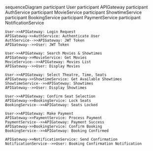 sequenceDiagram
    participant User
    participant APIGateway
    participant AuthService
    participant MovieService
    participant ShowtimeService
    participant BookingService
    participant PaymentService
    participant NotificationService

    User->>APIGateway: Login Request
    APIGateway->>AuthService: Authenticate User
    AuthService-->>APIGateway: JWT Token
    APIGateway-->>User: JWT Token

    User->>APIGateway: Search Movies & Showtimes
    APIGateway->>MovieService: Get Movies
    MovieService-->>APIGateway: Movies List
    APIGateway-->>User: Display Movies

    User->>APIGateway: Select Theatre, Time, Seats
    APIGateway->>ShowtimeService: Get Available Showtimes
    ShowtimeService-->>APIGateway: Showtimes
    APIGateway-->>User: Display Showtimes

    User->>APIGateway: Confirm Seat Selection
    APIGateway->>BookingService: Lock Seats
    BookingService-->>APIGateway: Seats Locked

    User->>APIGateway: Make Payment
    APIGateway->>PaymentService: Process Payment
    PaymentService-->>APIGateway: Payment Success
    APIGateway->>BookingService: Confirm Booking
    BookingService-->>APIGateway: Booking Confirmed

    APIGateway->>NotificationService: Send Confirmation
    NotificationService-->>User: Booking Confirmation Notification
